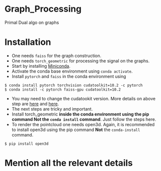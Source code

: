 # Graph_Processing
Primal Dual algo on graphs 


# Installation
- One needs `faiss` for the graph construction.
- One needs `torch_geometric` for processing the signal on the graphs.
- Start by installing  [Miniconda](https://docs.conda.io/en/latest/miniconda.html).
- Activate the conda base environment using `conda activate`.
- Install `pytorch` and `faiss` in the conda environment using 
```
$ conda install pytorch torchvision cudatoolkit=10.2 -c pytorch
$ conda install -c pytorch faiss-gpu cudatoolkit=10.2
```
- You may need to change the cudatookit version. More details on above step are [here](https://pytorch.org/get-started/locally/) and [here](https://github.com/facebookresearch/faiss/blob/master/INSTALL.md).
- The next steps are tricky and important.
- Install torch_geometric **inside the conda environment using the pip command Not the `conda install` command**. Just follow the steps here.
- To render the pointcloud one needs open3d. Again, it is recommended to install open3d using the pip command **Not** the `conda-install` command.
```
$ pip install open3d
```


# Mention all the relevant details
